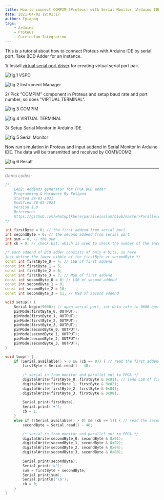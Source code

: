 ```yaml
---
title: How to connect COMPIM (Proteus) with Serial Monitor (Arduino IDE) 
date: 2021-04-02 19:01:17
author: Epiapoq
tags: 
    - Arduino
    - Proteus
    - Curriculum Integration 
---
```

This is a tutorial about how to connect Proteus with Arduino IDE by serial port. Take BCD Adder for an instance.

1/ Install [virtual serial port driver](https://www.eltima.com/vspd-post-download.html) for creating virtual serial port pair.

![fig.1 VSPD](https://img2020.cnblogs.com/blog/2305487/202104/2305487-20210402223151989-592870050.png)

![fig.2 Instrument Manager](https://img2020.cnblogs.com/blog/2305487/202104/2305487-20210402223204464-1400036519.png)

2/ Pick "COMPIM" component in Proteus and setup baud rate and port number, so does "VIRTUAL TERMINAL".

![fig.3 COMPIM](https://img2020.cnblogs.com/blog/2305487/202104/2305487-20210402223214302-1754038758.png)

![fig.4 VIRTUAL TERMINAL](https://img2020.cnblogs.com/blog/2305487/202104/2305487-20210402223226537-1924063697.png)

3/ Setup Serial Monitor in Arduino IDE.

![fig.5 Serial Monitor](https://img2020.cnblogs.com/blog/2305487/202104/2305487-20210402223236398-435003762.png)

Now run simulation in Proteus and input addend in Serial Monitor in Arduino IDE. The data will be transmitted and received by COM1/COM2.

![fig.6 Result](https://img2020.cnblogs.com/blog/2305487/202104/2305487-20210402223244150-1360627946.gif)

---

<font color=888888>_Demo codes:_</font>

```c++
/*  
    LAB2: Addends generator for FPGA BCD adder
    Programming & Hardware By Epiapoq
    Started 29-03-2021
    Modified 30-03-2021
    Version 1.0
    Reference:
    https://github.com/whatuptkhere/paralleloslam/blob/master/Paralleloslam.ino
*/

int firstByte = 0; // the first addend from serial port
int secondByte = 0; // the second addend from serial port
int sum = 0; // the sum
int cb = 0; // check bit, which is used to check the number of the incomming addend

/* each addend of BCD adder consists of only 4 bits, so here 
just define the lower nibble of the firstByte or secondByte */
const int firstByte_0 = 4; // LSB of first addend
const int firstByte_1 = 5;
const int firstByte_2 = 6;
const int firstByte_3 = 7; // MSB of first addend
const int secondByte_0 = 8; // LSB of second addend
const int secondByte_1 = 9;
const int secondByte_2 = 10;
const int secondByte_3 = 11; // MSB of second addend

void setup() {
    Serial.begin(9600); // open serial port, set data rate to 9600 bps
    pinMode(firstByte_0, OUTPUT);
    pinMode(firstByte_1, OUTPUT);
    pinMode(firstByte_2, OUTPUT);
    pinMode(firstByte_3, OUTPUT);
    pinMode(secondByte_0, OUTPUT);
    pinMode(secondByte_1, OUTPUT);
    pinMode(secondByte_2, OUTPUT);
    pinMode(secondByte_3, OUTPUT);
}

void loop() {
    if (Serial.available() > 0 && (cb == 0)) { // read the first addend
        firstByte = Serial.read() - 48;
        
        /* serial in from monitor and parallel out to FPGA */
        digitalWrite(firstByte_0, firstByte & 0x01); // send LSB of first addend
        digitalWrite(firstByte_1, firstByte & 0x02);
        digitalWrite(firstByte_2, firstByte & 0x04);
        digitalWrite(firstByte_3, firstByte & 0x08);
        
        Serial.print(firstByte);
        Serial.print('+');
        cb = 1;
    }
    else if ((Serial.available() > 0) && (cb == 1)) { // read the second addend
        secondByte = Serial.read() - 48;

        /* serial in from monitor and parallel out to FPGA */
        digitalWrite(secondByte_0, secondByte & 0x01);
        digitalWrite(secondByte_1, secondByte & 0x02);
        digitalWrite(secondByte_2, secondByte & 0x04);
        digitalWrite(secondByte_3, secondByte & 0x08);
        
        Serial.print(secondByte);
        Serial.print('=');
        sum = firstByte + secondByte;
        Serial.print(sum); 
        Serial.println('\n');
        cb = 0;
    }
}
```